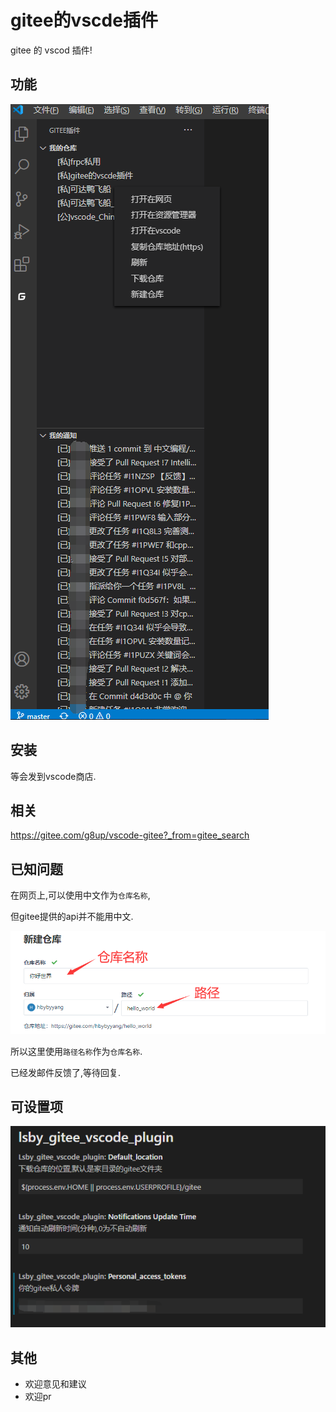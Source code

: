 # gitee的vscde插件

gitee 的 vscod 插件!

## 功能

![效果图](doc/效果图.png)

## 安装

等会发到vscode商店.

## 相关

https://gitee.com/g8up/vscode-gitee?_from=gitee_search

## 已知问题

在网页上,可以使用中文作为`仓库名称`,

但gitee提供的api并不能用中文.

![仓库和路径](doc/仓库和路径.png)

所以这里使用`路径名称`作为`仓库名称`.

已经发邮件反馈了,等待回复.

## 可设置项

![设置](doc/设置.png)

## 其他

- 欢迎意见和建议
- 欢迎pr
